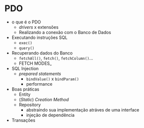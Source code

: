 # PDO

- o que é o PDO
  - _drivers_ x extensões
  - Realizando a conexão com o Banco de Dados
- Executando instruções SQL
  - `exec()`
  - `query()`
- Recuperando dados do Banco
  - `fetchAll()`, `fetch()`, `fetchColumn()`...
  - FETCH MODES_
- SQL Injection
  - _prepared statements_
    - `bindValue()` x `bindParam()`
    - performance
- Boas práticas
  - Entity
  - (_Static_) _Creation Method_
  - Repository
    - abstraindo sua implementação atráves de uma interface
    - injeção de dependência
- Transações
